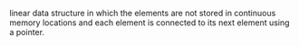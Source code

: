 linear data structure in which the elements are not stored in continuous memory locations and each element is connected to its next element using a pointer.
